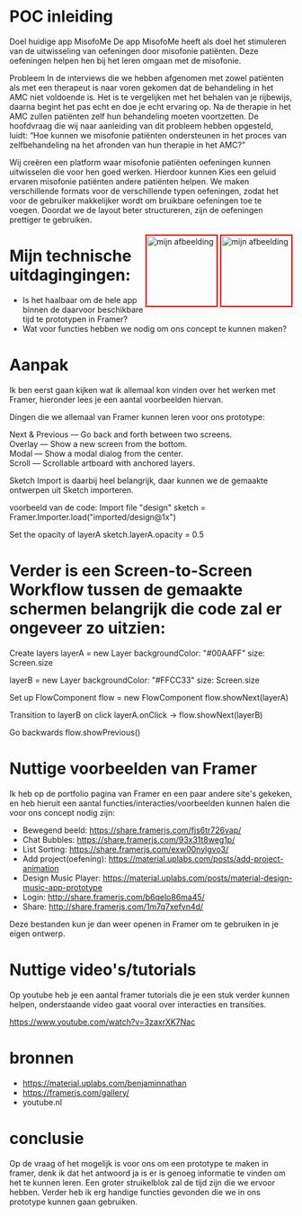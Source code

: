 # POC inleiding

Doel huidige app MisofoMe
De app MisofoMe heeft als doel het stimuleren van de uitwisseling van oefeningen door misofonie patiënten. Deze oefeningen helpen hen bij het leren omgaan met de misofonie.

Probleem
In de interviews die we hebben afgenomen met zowel patiënten als met een therapeut is naar voren gekomen dat de behandeling in het AMC niet voldoende is. Het is te vergelijken met het behalen van je rijbewijs, daarna begint het pas echt en doe je echt ervaring op. Na de therapie in het AMC zullen patiënten zelf hun behandeling moeten voortzetten. De hoofdvraag die wij naar aanleiding van dit probleem hebben opgesteld, luidt:
“Hoe kunnen we misofonie patiënten ondersteunen in het proces van zelfbehandeling na het afronden van hun therapie in het AMC?”

Wij creëren een platform waar misofonie patiënten oefeningen kunnen uitwisselen die voor hen goed werken. Hierdoor kunnen
Kies een geluid ervaren misofonie patiënten andere patiënten helpen. We maken verschillende formats voor de verschillende typen oefeningen, zodat het voor de gebruiker makkelijker wordt om bruikbare oefeningen toe te voegen. Doordat we de layout beter structureren, zijn de oefeningen prettiger te gebruiken.

<img src="https://trello-attachments.s3.amazonaws.com/583830811dba0b1a3139bbda/5846e835f79f80897744f493/c7b393ecadc609ab2dfc5be648e43814/Schermafbeelding_2016-12-06_om_17.18.42.png" alt="mijn afbeelding" title="Concept schets" style="width: 125px; height: auto; max-width: 25%; float: right; margin: 4px 0 4px 4px; border: 2px solid red;">
<img src="https://trello-attachments.s3.amazonaws.com/583830811dba0b1a3139bbda/5846e835f79f80897744f493/5ff29cb25bff1c518dcb8812be115036/Schermafbeelding_2016-12-06_om_17.18.36.png" alt="mijn afbeelding" title="Concept schets" style="width: 125px; height: auto; max-width: 25%; float: right; margin: 4px 0 4px 4px; border: 2px solid red;">

# Mijn technische uitdagingingen:
- Is het haalbaar om de hele app binnen de daarvoor beschikbare tijd te prototypen in Framer?
- Wat voor functies hebben we nodig om ons concept te kunnen maken?

# Aanpak
Ik ben eerst gaan kijken wat ik allemaal kon vinden over het werken met Framer, hieronder lees je een aantal voorbeelden hiervan.

Dingen die we allemaal van Framer kunnen leren voor ons prototype:

Next & Previous — Go back and forth between two screens.<br>
Overlay — Show a new screen from the bottom.<br>
Modal — Show a modal dialog from the center.<br>
Scroll — Scrollable artboard with anchored layers.<br>

Sketch Import is daarbij heel belangrijk, daar kunnen we de gemaakte ontwerpen uit Sketch importeren.

voorbeeld van de code:
Import file "design" 
sketch = Framer.Importer.load("imported/design@1x")
 
Set the opacity of layerA 
sketch.layerA.opacity = 0.5

# Verder is een Screen-to-Screen Workflow tussen de gemaakte schermen belangrijk die code zal er ongeveer zo uitzien:

Create layers 
layerA = new Layer
    backgroundColor: "#00AAFF"
    size: Screen.size
 
layerB = new Layer
    backgroundColor: "#FFCC33"
    size: Screen.size
 
Set up FlowComponent 
flow = new FlowComponent
flow.showNext(layerA)

Transition to layerB on click 
layerA.onClick ->
    flow.showNext(layerB)
    
Go backwards 
flow.showPrevious()

# Nuttige voorbeelden van Framer
Ik heb op de portfolio pagina van Framer en een paar andere site's gekeken, en heb hieruit een aantal functies/interacties/voorbeelden kunnen halen die voor ons concept nodig zijn: 

- Bewegend beeld: https://share.framerjs.com/fjs6tr726vap/
- Chat Bubbles: https://share.framerjs.com/93x31t8weg1p/
- List Sorting: https://share.framerjs.com/exw00nylgvo3/
- Add project(oefening): https://material.uplabs.com/posts/add-project-animation
- Design Music Player: https://material.uplabs.com/posts/material-design-music-app-prototype
- Login: http://share.framerjs.com/b6qelo86ma45/
- Share: http://share.framerjs.com/1m7q7xefvn4d/


Deze bestanden kun je dan weer openen in Framer om te gebruiken in je eigen ontwerp.

# Nuttige video's/tutorials 
Op youtube heb je een aantal framer tutorials die je een stuk verder kunnen helpen, onderstaande video gaat vooral over interacties en transities.

https://www.youtube.com/watch?v=3zaxrXK7Nac

# bronnen
- https://material.uplabs.com/benjaminnathan
- https://framerjs.com/gallery/
- youtube.nl

# conclusie
Op de vraag of het mogelijk is voor ons om een prototype te maken in framer, denk ik dat het antwoord ja is er is genoeg informatie te vinden om het te kunnen leren. Een groter struikelblok zal de tijd zijn die we ervoor hebben. Verder heb ik erg handige functies gevonden die we in ons prototype kunnen gaan gebruiken.
